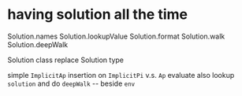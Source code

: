 # having solution all the time

Solution.names
Solution.lookupValue
Solution.format
Solution.walk
Solution.deepWalk

Solution class replace Solution type

simple `ImplicitAp` insertion on `ImplicitPi` v.s. `Ap`
evaluate also lookup `solution` and do `deepWalk` -- beside `env`
